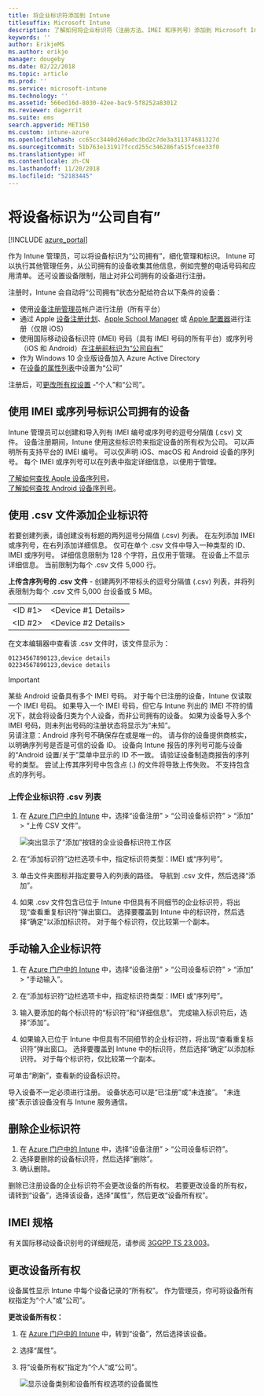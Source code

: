 ```yaml
---
title: 将企业标识符添加到 Intune
titlesuffix: Microsoft Intune
description: 了解如何将企业标识符（注册方法、IMEI 和序列号）添加到 Microsoft Intune。
keywords: ''
author: ErikjeMS
ms.author: erikje
manager: dougeby
ms.date: 02/22/2018
ms.topic: article
ms.prod: ''
ms.service: microsoft-intune
ms.technology: ''
ms.assetid: 566ed16d-8030-42ee-bac9-5f8252a83012
ms.reviewer: dagerrit
ms.suite: ems
search.appverid: MET150
ms.custom: intune-azure
ms.openlocfilehash: cc65cc3440d260adc3bd2c7de3a311374681327d
ms.sourcegitcommit: 51b763e131917fccd255c346286fa515fcee33f0
ms.translationtype: HT
ms.contentlocale: zh-CN
ms.lasthandoff: 11/20/2018
ms.locfileid: "52183445"
---
```

# <a name="identify-devices-as-corporate-owned"></a>将设备标识为“公司自有”

[!INCLUDE [azure_portal](./includes/azure_portal.md)]

作为 Intune 管理员，可以将设备标识为“公司拥有”，细化管理和标识。 Intune 可以执行其他管理任务，从公司拥有的设备收集其他信息，例如完整的电话号码和应用清单。 还可设置设备限制，阻止对非公司拥有的设备进行注册。

注册时，Intune 会自动将“公司拥有”状态分配给符合以下条件的设备：

- 使用[设备注册管理员](device-enrollment-manager-enroll.md)帐户进行注册（所有平台）
- 通过 Apple [设备注册计划](device-enrollment-program-enroll-ios.md)、[Apple School Manager](apple-school-manager-set-up-ios.md) 或 [Apple 配置器](apple-configurator-enroll-ios.md)进行注册（仅限 iOS）
- 使用国际移动设备标识符 (IMEI) 号码（具有 IMEI 号码的所有平台）或序列号（iOS 和 Android）[在注册前标识为“公司自有”](#identify-corporate-owned-devices-with-imei-or-serial-number)
- 作为 Windows 10 企业版设备加入 Azure Active Directory
- 在[设备的属性列表](#change-device-ownership)中设置为“公司”

注册后，可[更改所有权设置](#change-device-ownership) -“个人”和“公司”。

## <a name="identify-corporate-owned-devices-with-imei-or-serial-number"></a>使用 IMEI 或序列号标识公司拥有的设备

Intune 管理员可以创建和导入列有 IMEI 编号或序列号的逗号分隔值 (.csv) 文件。 设备注册期间，Intune 使用这些标识符来指定设备的所有权为公司。 可以声明所有支持平台的 IMEI 编号。 可以仅声明 iOS、macOS 和 Android 设备的序列号。 每个 IMEI 或序列号可以在列表中指定详细信息，以便用于管理。

<!-- When you upload serial numbers for company-owned iOS devices, they must be paired with a corporate enrollment profile. Devices must then be enrolled using either Apple’s device enrollment program (DEP) or Apple Configurator to have them appear as company-owned. -->

[了解如何查找 Apple 设备序列号](https://support.apple.com/HT204308)。<br>
[了解如何查找 Android 设备序列号](https://support.google.com/store/answer/3333000)。

## <a name="add-corporate-identifiers-by-using-a-csv-file"></a>使用 .csv 文件添加企业标识符
若要创建列表，请创建没有标题的两列逗号分隔值 (.csv) 列表。 在左列添加 IMEI 或序列号，在右列添加详细信息。 仅可在单个 .csv 文件中导入一种类型的 ID、IMEI 或序列号。 详细信息限制为 128 个字符，且仅用于管理。 在设备上不显示详细信息。 当前限制为每个 .csv 文件 5,000 行。

**上传含序列号的 .csv 文件** - 创建两列不带标头的逗号分隔值 (.csv) 列表，并将列表限制为每个 .csv 文件 5,000 台设备或 5 MB。

|||
|-|-|
|&lt;ID #1&gt;|&lt;Device #1 Details&gt;|
|&lt;ID #2&gt;|&lt;Device #2 Details&gt;|

在文本编辑器中查看该 .csv 文件时，该文件显示为：

```
01234567890123,device details
02234567890123,device details
```

> [!IMPORTANT]
> 某些 Android 设备具有多个 IMEI 号码。 对于每个已注册的设备，Intune 仅读取一个 IMEI 号码。 如果导入一个 IMEI 号码，但它与 Intune 列出的 IMEI 不符的情况下，就会将设备归类为个人设备，而非公司拥有的设备。 如果为设备导入多个 IMEI 号码，则未列出号码的注册状态将显示为“未知”。<br>
>另请注意：Android 序列号不确保存在或是唯一的。 请与你的设备提供商核实，以明确序列号是否是可信的设备 ID。
>设备向 Intune 报告的序列号可能与设备的“Android 设置/关于”菜单中显示的 ID 不一致。 请验证设备制造商报告的序列号的类型。
>尝试上传其序列号中包含点 (.) 的文件将导致上传失败。 不支持包含点的序列号。

### <a name="upload-a-csv-list-of-corporate-identifiers"></a>上传企业标识符 .csv 列表

1. 在 [Azure 门户中的 Intune](https://portal.azure.com) 中，选择“设备注册” > “公司设备标识符” > “添加” > “上传 CSV 文件”。

   ![突出显示了“添加”按钮的企业设备标识符工作区](./media/add-corp-id.png)

2. 在“添加标识符”边栏选项卡中，指定标识符类型：IMEI 或“序列号”。

3. 单击文件夹图标并指定要导入的列表的路径。 导航到 .csv 文件，然后选择“添加”。 

4. 如果 .csv 文件包含已位于 Intune 中但具有不同细节的企业标识符，将出现“查看重复标识符”弹出窗口。 选择要覆盖到 Intune 中的标识符，然后选择“确定”以添加标识符。 对于每个标识符，仅比较第一个副本。

## <a name="manually-enter-corporate-identifiers"></a>手动输入企业标识符

1. 在 [Azure 门户中的 Intune](https://portal.azure.com) 中，选择“设备注册” > “公司设备标识符” > “添加” > “手动输入”。

2. 在“添加标识符”边栏选项卡中，指定标识符类型：IMEI 或“序列号”。

3. 输入要添加的每个标识符的“标识符”和“详细信息”。 完成输入标识符后，选择“添加”。

5. 如果输入已位于 Intune 中但具有不同细节的企业标识符，将出现“查看重复标识符”弹出窗口。 选择要覆盖到 Intune 中的标识符，然后选择“确定”以添加标识符。 对于每个标识符，仅比较第一个副本。

可单击“刷新”，查看新的设备标识符。

导入设备不一定必须进行注册。 设备状态可以是“已注册”或“未连接”。 “未连接”表示该设备没有与 Intune 服务通信。

## <a name="delete-corporate-identifiers"></a>删除企业标识符

1. 在 [Azure 门户中的 Intune](https://portal.azure.com) 中，选择“设备注册” > “公司设备标识符”。
2. 选择要删除的设备标识符，然后选择“删除”。
3. 确认删除。

删除已注册设备的企业标识符不会更改设备的所有权。 若要更改设备的所有权，请转到“设备”，选择该设备，选择“属性”，然后更改“设备所有权”。

## <a name="imei-specifications"></a>IMEI 规格
有关国际移动设备识别号的详细规范，请参阅 [3GGPP TS 23.003](https://portal.3gpp.org/desktopmodules/Specifications/SpecificationDetails.aspx?specificationId=729)。

## <a name="change-device-ownership"></a>更改设备所有权

设备属性显示 Intune 中每个设备记录的“所有权”。 作为管理员，你可将设备所有权指定为“个人”或“公司”。

**更改设备所有权：**
1. 在 [Azure 门户中的 Intune](https://portal.azure.com) 中，转到“设备”，然后选择该设备。
2. 选择“属性”。
3. 将“设备所有权”指定为“个人”或“公司”。

   ![显示设备类别和设备所有权选项的设备属性](./media/device-properties.png)
